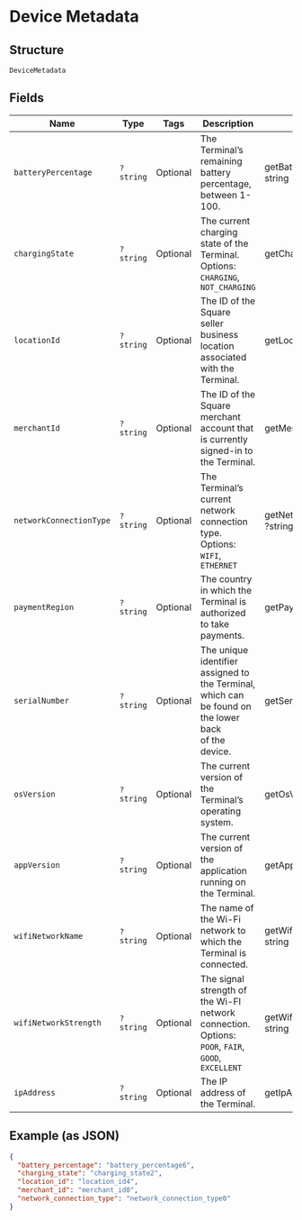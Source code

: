 
# Device Metadata

## Structure

`DeviceMetadata`

## Fields

| Name | Type | Tags | Description | Getter | Setter |
|  --- | --- | --- | --- | --- | --- |
| `batteryPercentage` | `?string` | Optional | The Terminal’s remaining battery percentage, between 1-100. | getBatteryPercentage(): ?string | setBatteryPercentage(?string batteryPercentage): void |
| `chargingState` | `?string` | Optional | The current charging state of the Terminal.<br>Options: `CHARGING`, `NOT_CHARGING` | getChargingState(): ?string | setChargingState(?string chargingState): void |
| `locationId` | `?string` | Optional | The ID of the Square seller business location associated with the Terminal. | getLocationId(): ?string | setLocationId(?string locationId): void |
| `merchantId` | `?string` | Optional | The ID of the Square merchant account that is currently signed-in to the Terminal. | getMerchantId(): ?string | setMerchantId(?string merchantId): void |
| `networkConnectionType` | `?string` | Optional | The Terminal’s current network connection type.<br>Options: `WIFI`, `ETHERNET` | getNetworkConnectionType(): ?string | setNetworkConnectionType(?string networkConnectionType): void |
| `paymentRegion` | `?string` | Optional | The country in which the Terminal is authorized to take payments. | getPaymentRegion(): ?string | setPaymentRegion(?string paymentRegion): void |
| `serialNumber` | `?string` | Optional | The unique identifier assigned to the Terminal, which can be found on the lower back<br>of the device. | getSerialNumber(): ?string | setSerialNumber(?string serialNumber): void |
| `osVersion` | `?string` | Optional | The current version of the Terminal’s operating system. | getOsVersion(): ?string | setOsVersion(?string osVersion): void |
| `appVersion` | `?string` | Optional | The current version of the application running on the Terminal. | getAppVersion(): ?string | setAppVersion(?string appVersion): void |
| `wifiNetworkName` | `?string` | Optional | The name of the Wi-Fi network to which the Terminal is connected. | getWifiNetworkName(): ?string | setWifiNetworkName(?string wifiNetworkName): void |
| `wifiNetworkStrength` | `?string` | Optional | The signal strength of the Wi-FI network connection.<br>Options: `POOR`, `FAIR`, `GOOD`, `EXCELLENT` | getWifiNetworkStrength(): ?string | setWifiNetworkStrength(?string wifiNetworkStrength): void |
| `ipAddress` | `?string` | Optional | The IP address of the Terminal. | getIpAddress(): ?string | setIpAddress(?string ipAddress): void |

## Example (as JSON)

```json
{
  "battery_percentage": "battery_percentage6",
  "charging_state": "charging_state2",
  "location_id": "location_id4",
  "merchant_id": "merchant_id0",
  "network_connection_type": "network_connection_type0"
}
```


